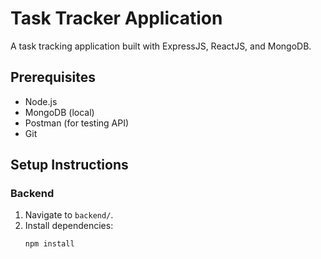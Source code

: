 # Task Tracker Application

A task tracking application built with ExpressJS, ReactJS, and MongoDB.

## Prerequisites

- Node.js
- MongoDB (local)
- Postman (for testing API)
- Git

## Setup Instructions

### Backend

1. Navigate to `backend/`.
2. Install dependencies:
   ```bash
   npm install
   ```
